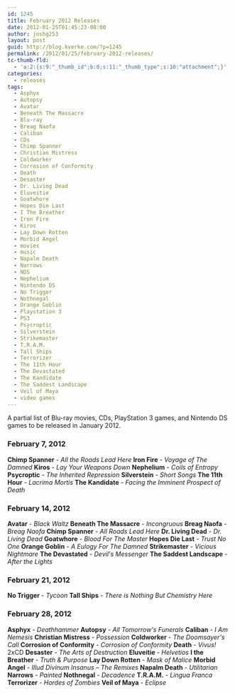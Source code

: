 ```yaml
---
id: 1245
title: February 2012 Releases
date: 2012-01-25T01:45:23-08:00
author: joshg253
layout: post
guid: http://blog.kverke.com/?p=1245
permalink: /2012/01/25/february-2012-releases/
tc-thumb-fld:
  - 'a:2:{s:9:"_thumb_id";b:0;s:11:"_thumb_type";s:10:"attachment";}'
categories:
  - releases
tags:
  - Asphyx
  - Autopsy
  - Avatar
  - Beneath The Massacre
  - Blu-ray
  - Breag Naofa
  - Caliban
  - CDs
  - Chimp Spanner
  - Christian Mistress
  - Coldworker
  - Corrosion of Conformity
  - Death
  - Desaster
  - Dr. Living Dead
  - Eluveitie
  - Goatwhore
  - Hopes Die Last
  - I The Breather
  - Iron Fire
  - Kiros
  - Lay Down Rotten
  - Morbid Angel
  - movies
  - music
  - Napalm Death
  - Narrows
  - NDS
  - Nephelium
  - Nintendo DS
  - No Trigger
  - Nothnegal
  - Orange Goblin
  - Playstation 3
  - PS3
  - Psycroptic
  - Silverstein
  - Strikemaster
  - T.R.A.M.
  - Tall Ships
  - Terrorizer
  - The 11th Hour
  - The Devastated
  - The Kandidate
  - The Saddest Landscape
  - Veil of Maya
  - video games
---
```

A partial list of Blu-ray movies, CDs, PlayStation 3 games, and Nintendo DS games to be released in January 2012.
<!--more-->

<h3>February 7, 2012</h3>

<strong>Chimp Spanner</strong> - <em>All the Roads Lead Here</em>
<strong>Iron Fire</strong> - <em>Voyage of The Damned</em>
<strong>Kiros</strong> - <em>Lay Your Weapons Down</em>
<strong>Nephelium</strong> - <em>Coils of Entropy</em>
<strong>Psycroptic</strong> - <em>The Inherited Repression</em>
<strong>Silverstein</strong> - <em>Short Songs</em>
<strong>The 11th Hour</strong> - <em>Lacrima Mortis</em>
<strong>The Kandidate</strong> - <em>Facing the Imminent Prospect of Death</em>

<h3>February 14, 2012</h3>

<strong>Avatar</strong> - <em>Black Waltz</em>
<strong>Beneath The Massacre</strong> - <em>Incongruous</em>
<strong>Breag Naofa</strong> - <em>Breag Naofa</em>
<strong>Chimp Spanner</strong> - <em>All Roads Lead Here</em>
<strong>Dr. Living Dead</strong> - <em>Dr. Living Dead</em>
<strong>Goatwhore</strong> - <em>Blood For The Master</em>
<strong>Hopes Die Last</strong> - <em>Trust No One</em>
<strong>Orange Goblin</strong> - <em>A Eulogy For The Damned</em>
<strong>Strikemaster</strong> - <em>Vicious Nightmare</em>
<strong>The Devastated</strong> - <em>Devil's Messenger</em>
<strong>The Saddest Landscape</strong> - <em>After the Lights</em>

<h3>February 21, 2012</h3>

<strong>No Trigger</strong> - <em>Tycoon</em>
<strong>Tall Ships</strong> - <em>There is Nothing But Chemistry Here</em>

<h3>February 28, 2012</h3>

<strong>Asphyx</strong> - <em>Deathhammer</em>
<strong>Autopsy</strong> - <em>All Tomorrow's Funerals</em>
<strong>Caliban</strong> - <em>I Am Nemesis</em>
<strong>Christian Mistress</strong> - <em>Possession</em>
<strong>Coldworker</strong> - <em>The Doomsayer's Call</em>
<strong>Corrosion of Conformity</strong> - <em>Corrosion of Conformity</em>
<strong>Death</strong> - <em>Vivus!</em> 2xCD
<strong>Desaster</strong> - <em>The Arts of Destruction</em>
<strong>Eluveitie</strong> - <em>Helvetios</em>
<strong>I the Breather</strong> - <em>Truth &amp; Purpose</em>
<strong>Lay Down Rotten</strong> - <em>Mask of Malice</em>
<strong>Morbid Angel</strong> - <em>Illud Divinum Insanus – The Remixes</em>
<strong>Napalm Death</strong> - <em>Utilitarian</em>
<strong>Narrows</strong> - <em>Painted</em>
<strong>Nothnegal</strong> - <em>Decadence</em>
<strong>T.R.A.M.</strong> - <em>Lingua Franca</em>
<strong>Terrorizer</strong> - <em>Hordes of Zombies</em>
<strong>Veil of Maya</strong> - <em>Eclipse</em>